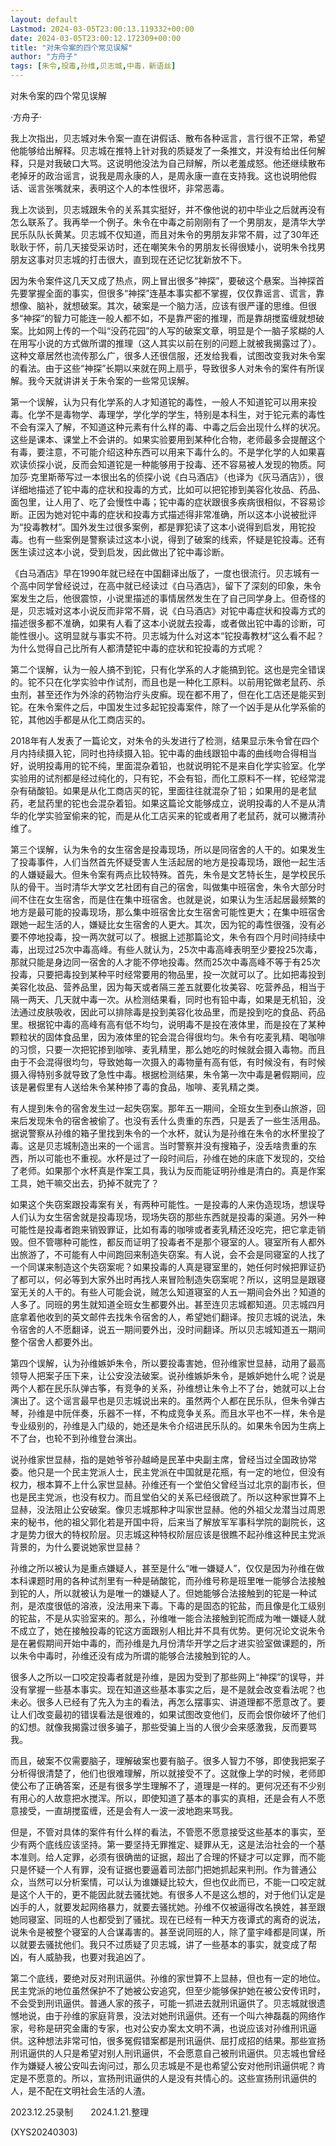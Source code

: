 ```yaml
---
layout: default
Lastmod: 2024-03-05T23:00:13.119332+00:00
date: 2024-03-05T23:00:12.172309+00:00
title: "对朱令案的四个常见误解"
author: "方舟子"
tags: [朱令,投毒,孙维,贝志城,中毒，新语丝]
---
```


对朱令案的四个常见误解

·方舟子·

我上次指出，贝志城对朱令案一直在讲假话、散布各种谣言，言行很不正常，希望他能够给出解释。贝志城在推特上针对我的质疑发了一条推文，并没有给出任何解释，只是对我破口大骂。这说明他没法为自己辩解，所以老羞成怒。他还继续散布老掉牙的政治谣言，说我是周永康的人，是周永康一直在支持我。这也说明他假话、谣言张嘴就来，表明这个人的本性很坏，非常恶毒。

我上次谈到，贝志城跟朱令的关系其实挺好，并不像他说的初中毕业之后就再没有怎么联系了。我再举一个例子。朱令在中毒之前刚刚有了一个男朋友，是清华大学民乐队队长黄某。贝志城不仅知道，而且对朱令的男朋友非常不屑，过了30年还耿耿于怀，前几天接受采访时，还在嘲笑朱令的男朋友长得很矮小，说明朱令找男朋友这事对贝志城的打击很大，直到现在还记忆犹新放不下。

因为朱令案件这几天又成了热点，网上冒出很多“神探”，要破这个悬案。当神探首先要掌握全面的事实，但很多“神探”连基本事实都不掌握，仅仅靠谣言、谎言，靠想像、脑补，就想破案。其次，破案是一个脑力活，应该有很严谨的思维。但很多“神探”的智力可能连一般人都不如，不是靠严密的推理，而是靠胡搅蛮缠就想破案。比如网上传的一个叫“没药花园”的人写的破案文章，明显是个一脑子浆糊的人在用写小说的方式做所谓的推理（这人其实以前在别的问题上就被我揭露过了）。这种文章居然也流传那么广，很多人还很信服，还发给我看，试图改变我对朱令案的看法。由于这些“神探”长期以来就在网上扇乎，导致很多人对朱令的案件有所误解。我今天就讲讲关于朱令案的一些常见误解。

第一个误解，认为只有化学系的人才知道铊的毒性，一般人不知道铊可以用来投毒。化学不是毒物学、毒理学，学化学的学生，特别是本科生，对于铊元素的毒性不会有深入了解，不知道这种元素有什么样的毒、中毒之后会出现什么样的状况。这些是课本、课堂上不会讲的。如果实验要用到某种化合物，老师最多会提醒这个有毒，要注意，不可能介绍这种东西可以用来下毒什么的。不是学化学的人如果喜欢读侦探小说，反而会知道铊是一种能够用于投毒、还不容易被人发现的物质。阿加莎·克里斯蒂写过一本很出名的侦探小说《白马酒店》（也译为《灰马酒店》），很详细地描述了铊中毒的症状和投毒的方式，比如可以把铊掺到美容化妆品、药品、面包里，让人用了、吃了会慢性中毒；铊中毒的症状跟很多疾病很相似，不容易诊断。正因为她对铊中毒的症状和投毒方式描述得非常准确，所以这本小说被批评为“投毒教材”。国外发生过很多案例，都是罪犯读了这本小说得到启发，用铊投毒。也有一些案例是警察读过这本小说，得到了破案的线索，怀疑是铊投毒。还有医生读过这本小说，受到启发，因此做出了铊中毒诊断。

《白马酒店》早在1990年就已经在中国翻译出版了，一度也很流行。贝志城有一个高中同学曾经说过，在高中就已经读过《白马酒店》，留下了深刻的印象，朱令案发生之后，他很震惊，小说里描述的事情居然发生在了自己同学身上。但奇怪的是，贝志城对这本小说反而非常不屑，说《白马酒店》对铊中毒症状和投毒方式的描述很多都不准确，如果有人看了这本小说就去投毒，或者做出铊中毒的诊断，可能性很小。这明显就与事实不符。贝志城为什么对这本“铊投毒教材”这么看不起？为什么觉得自己比所有人都清楚铊中毒的症状和铊投毒的方式呢？

第二个误解，认为一般人搞不到铊，只有化学系的人才能搞到铊。这也是完全错误的。铊不只在化学实验中作试剂，而且也是一种化工原料。以前用铊做老鼠药、杀虫剂，甚至还作为外涂的药物治疗头皮癣。现在都不用了，但在化工店还是能买到铊。在朱令案件之后，中国发生过多起铊投毒案件，除了一个凶手是从化学系偷的铊，其他凶手都是从化工商店买的。

2018年有人发表了一篇论文，对朱令的头发进行了检测，结果显示朱令曾在四个月内持续摄入铊，同时也持续摄入铅。铊中毒的曲线跟铅中毒的曲线吻合得相当好，说明投毒用的铊不纯，里面混杂着铅，也就说明铊不是来自化学实验室。化学实验用的试剂都是经过纯化的，只有铊，不会有铅，而化工原料不一样，铊经常混杂有硝酸铅。如果是从化工商店买的铊，里面往往就混杂了铅；如果用的是老鼠药，老鼠药里的铊也会混杂着铅。如果这篇论文能够成立，说明投毒的人不是从清华的化学实验室偷来的铊，而是从化工店买来的铊或者用了老鼠药，就可以撇清孙维了。

第三个误解，认为朱令的女生宿舍是投毒现场，所以是同宿舍的人干的。如果发生了投毒事件，人们当然首先怀疑受害人生活起居的地方是投毒现场，跟他一起生活的人嫌疑最大。但朱令案有两点比较特殊。首先，朱令是文艺特长生，是学校民乐队的骨干。当时清华大学文艺社团有自己的宿舍，叫做集中班宿舍，朱令大部分时间不住在女生宿舍，而是住在集中班宿舍。也就是说，如果认为生活起居最频繁的地方是最可能的投毒现场，那么集中班宿舍比女生宿舍可能性更大；在集中班宿舍跟她一起生活的人，嫌疑比女生宿舍的人更大。其次，因为铊的毒性很强，没有必要不停地投毒，投一两次就可以了。根据上述那篇论文，朱令有四个月时间持续中毒，出现过25次中毒高峰。有些人就认为，25次中毒高峰表明至少要投25次毒，那就只能是身边同一宿舍的人才能不停地投毒。然而25次中毒高峰不等于有25次投毒，只要把毒投到某种平时经常要用的物品里，投一次就可以了。比如把毒投到美容化妆品、营养品里，因为每天或者隔三差五就要化妆美容、吃营养品，相当于隔一两天、几天就中毒一次。从检测结果看，同时也有铅中毒，如果是无机铅，没法通过皮肤吸收，因此可以排除毒是投到美容化妆品里，而是投到吃的食品、药品里。根据铊中毒的高峰有高有低不均匀，说明毒不是投在液体里，而是投在了某种颗粒状的固体食品里，因为液体里的铊会混合得很均匀。朱令有吃麦乳精、喝咖啡的习惯，只要一次把铊掺到咖啡、麦乳精里，那么她吃的时候就会摄入毒物。而且由于不会混得很均匀，导致她每一次摄入的毒物量有高有低，有时候没有，有时候摄入得特别多就导致了急性中毒。根据检测结果，朱令第一次中毒是暑假期间，应该是暑假里有人送给朱令某种掺了毒的食品，咖啡、麦乳精之类。

有人提到朱令的宿舍发生过一起失窃案。那年五一期间，全班女生到泰山旅游，回来后发现朱令的宿舍被偷了。也没有丢什么贵重的东西，只是丢了一些生活用品。据说警察从孙维的箱子里找到朱令的一个水杯，就认为是孙维在朱令的水杯里投了毒。这是贝志城制造出来的一个谣言。当时警察并没有搜箱子，没丢啥贵重的东西，所以可能也不重视。水杯是过了一段时间后，孙维在她的床底下发现的，交给了老师。如果那个水杯真是作案工具，我认为反而能证明孙维是清白的。真是作案工具，她干嘛交出去，扔掉不就完了？

如果这个失窃案跟投毒案有关，有两种可能性。一是投毒的人来伪造现场，想误导人们认为女生宿舍就是投毒现场，现场失窃的那些东西就是投毒的渠道。另外一种可能性是投毒者跑来销毁罪证，比如有毒的咖啡或者麦乳精还没吃完，把它拿走销毁。但不管哪种可能性，都反而证明了投毒者不是那个寝室的人。寝室所有人都外出旅游了，不可能有人中间跑回来制造失窃案。有人说，会不会是同寝室的人找了一个同谋来制造这个失窃案呢？如果投毒的人真是寝室里的，她任何时候把罪证扔了都可以，何必等到大家外出时再找人来冒险制造失窃案呢？所以，这明显是跟寝室无关的人干的。有些人可能会说，贼怎么知道寝室的人五一期间会外出？知道的人多了。同班的男生就知道全班女生都要外出。甚至连贝志城都知道。贝志城四月底拿着他收到的英文邮件去找朱令宿舍的人，希望她们翻译。按贝志城的说法，朱令宿舍的人不愿翻译，说五一期间要外出，没时间翻译。所以贝志城知道五一期间整个宿舍人都要外出。

第四个误解，认为孙维嫉妒朱令，所以要投毒害她，但孙维家世显赫，动用了最高领导人把案子压下来，让公安没法破案。说孙维嫉妒朱令，是嫉妒她什么呢？说是两个人都在民乐队弹古筝，有竞争的关系，孙维想让朱令上不了台，她就可以上台演出了。这个谣言最早也是贝志城说出来的。虽然两个人都在民乐队，但朱令弹古琴，孙维是中阮伴奏，乐器不一样，不构成竞争关系。而且水平也不一样，朱令是专业级别的，孙维是入门级的，她还是朱令介绍进民乐队的。如果朱令因为生病上不了台，也轮不到孙维登台演出。

说孙维家世显赫，指的是她爷爷孙越崎是民革中央副主席，曾经当过全国政协常委。他只是一个民主党派人士，民主党派在中国就是花瓶，有一定的地位，但没有权力，根本算不上什么家世显赫。孙维还有一个堂伯父曾经当过北京的副市长，但也是民主党派，也没有权力。而且堂伯父的关系已经很疏了。所以这种家世算不上显赫，没法阻止公安破案。像贝志城那种才叫家世显赫。他的外祖父龙潜当过周恩来的秘书，他的祖父郭化若是开国中将，后来当了解放军军事科学院的副院长，这才是势力很大的特权阶层。贝志城这种特权阶层应该是很瞧不起孙维这种民主党派背景的，为什么要说她家世显赫？

孙维之所以被认为是重点嫌疑人，甚至是什么“唯一嫌疑人”，仅仅是因为孙维在做本科课题时用的各种试剂里有一种是硝酸铊，而孙维号称是班里唯一能够合法接触到铊的人，所以就被认为是唯一的嫌疑人了。但她能够合法接触到的铊是一种试剂，是浓度很低的溶液，没法用来下毒。下毒的是固态的铊盐，而且像是化工级别的铊盐，不是从实验室来的。那么，孙维唯一能合法接触到铊而成为唯一嫌疑人就不成立了，她在接触投毒的铊这方面跟别人相比并不具有优势。更何况论文说朱令是在暑假期间开始中毒的，而孙维是九月份清华开学之后才进实验室做课题的，所以朱令中毒时，孙维还没有成为所谓的能够合法接触到铊的人。

很多人之所以一口咬定投毒者就是孙维，是因为受到了那些网上“神探”的误导，并没有掌握一些基本事实。现在知道这些基本事实之后，是不是就会改变看法呢？也未必。很多人已经有了先入为主的看法，再怎么摆事实、讲道理都不愿意改了。要让人们改变最初的错误看法是很难的，如果试图改变他们，反而会恨你破坏了他们的幻想。就像我揭露过很多骗子，那些受骗上当的人很少会来感激我，反而要骂我。

而且，破案不仅需要脑子，理解破案也要有脑子。很多人智力不够，即使我把案子分析得很清楚了，他们也很难理解，所以就接受不了。这就像上学的时候，老师即使公布了正确答案，还是有很多学生理解不了，道理是一样的。更何况还有不少别有用心的人故意把水搅浑。所以，即使知道了基本的事实的真相，还是会有人不愿意接受，一直胡搅蛮缠，还是会有人一波一波地跑来骂我。

但是，不管对具体的案件有什么样的看法，不管愿不愿意接受这些基本的事实，至少有两个底线应该坚持。第一要坚持无罪推定、疑罪从无，这是法治社会的一个基本准则。给人定罪，必须有很确凿的证据，超出了合理的怀疑才可以定罪，而不能只是怀疑一个人有罪，没有证据也要逼着司法部门把她抓起来判刑。作为普通公众，当然可以分析案情，可以认为谁嫌疑比较大，但也仅此而已，不能一口咬定就是这个人干的，更不能因此就去骚扰她。有很多人不是这么想的，对于他们认定是凶手的人，就要发起网络暴力，就要去骚扰她。孙维不仅被逼得改名换姓，甚至跟她同寝室、同班的人也都受到了骚扰。现在已经有一种天方夜谭式的离奇的说法，说朱令是被整个寝室的人合谋毒害的。甚至说同班的人，除了童宇峰都是同谋，所以就要去骚扰他们。我只不过质疑了贝志城，讲了一些基本的事实，就变成了帮凶，有人威胁我，也要对我追凶了。

第二个底线，要绝对反对刑讯逼供。孙维的家世算不上显赫，但也有一定的地位。民主党派的地位虽然保护不了她被公安追究，但至少能够保护她在被公安传讯时，不会受到刑讯逼供。普通人家的孩子，可能一抓进去就刑讯逼供了。贝志城就很遗憾地说，由于孙维的家庭背景，没法对她刑讯逼供。还有一个叫六神磊磊的网络作家，号称是研究金庸的专家，也对公安办案太文明不满，也说应该对孙维刑讯逼供。这种想法非常可怕，很多冤假错案都是刑讯逼供、屈打成招的结果。那些宣扬刑讯逼供的人只是希望对别人刑讯逼供，不会愿意自己被刑讯逼供。贝志城也曾经作为嫌疑人被公安叫去询问过，那么贝志城是不是也希望公安对他刑讯逼供呢？肯定是不愿意的。所以，宣扬刑讯逼供的人是没有共情心的。这些宣扬刑讯逼供的人，是不配在文明社会生活的人渣。

2023.12.25录制　　2024.1.21.整理

(XYS20240303)

